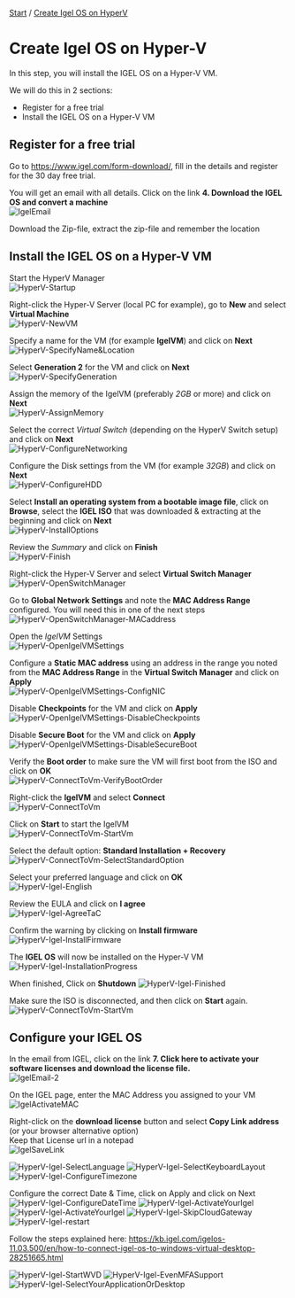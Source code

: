 [Start](/CA-Microsoft-WVD_ARM-Workshop/) / [Create Igel OS on HyperV](/CA-Microsoft-WVD_ARM-Workshop/Create%20Igel%20OS%20on%20HyperV)
# Create Igel OS on Hyper-V

In this step, you will install the IGEL OS on a Hyper-V VM.

We will do this in 2 sections: 
* Register for a free trial
* Install the IGEL OS on a Hyper-V VM


## Register for a free trial
Go to <a href="https://www.igel.com/form-download/" target="_blank">https://www.igel.com/form-download/</a>, fill in the details and register for the 30 day free trial.

You will get an email with all details. Click on the link **4. Download the IGEL OS and convert a machine**<br/>
![IgelEmail](https://michawets.github.io/CA-Microsoft-WVD_ARM-Workshop/images/IgelEmail.png)

Download the Zip-file, extract the zip-file and remember the location

## Install the IGEL OS on a Hyper-V VM
Start the HyperV Manager<br/>
![HyperV-Startup](https://michawets.github.io/CA-Microsoft-WVD_ARM-Workshop/images/HyperV-StartUp.png)

Right-click the Hyper-V Server (local PC for example), go to **New** and select **Virtual Machine**<br/>
![HyperV-NewVM](https://michawets.github.io/CA-Microsoft-WVD_ARM-Workshop/images/HyperV-NewVM.png)

Specify a name for the VM (for example **IgelVM**) and click on **Next**<br/>
![HyperV-SpecifyName&Location](https://michawets.github.io/CA-Microsoft-WVD_ARM-Workshop/images/HyperV-SpecifyName&Location.png)

Select **Generation 2** for the VM and click on **Next**<br/>
![HyperV-SpecifyGeneration](https://michawets.github.io/CA-Microsoft-WVD_ARM-Workshop/images/HyperV-SpecifyGeneration.png)

Assign the memory of the IgelVM (preferably *2GB* or more) and click on **Next**<br/>
![HyperV-AssignMemory](https://michawets.github.io/CA-Microsoft-WVD_ARM-Workshop/images/HyperV-AssignMemory.png)

Select the correct *Virtual Switch* (depending on the HyperV Switch setup) and click on **Next**<br/>
![HyperV-ConfigureNetworking](https://michawets.github.io/CA-Microsoft-WVD_ARM-Workshop/images/HyperV-ConfigureNetworking.png)

Configure the Disk settings from the VM (for example *32GB*) and click on **Next**<br/>
![HyperV-ConfigureHDD](https://michawets.github.io/CA-Microsoft-WVD_ARM-Workshop/images/HyperV-ConfigureHDD.png)

Select **Install an operating system from a bootable image file**, click on **Browse**, select the **IGEL ISO** that was downloaded & extracting at the beginning and click on **Next**<br/>
![HyperV-InstallOptions](https://michawets.github.io/CA-Microsoft-WVD_ARM-Workshop/images/HyperV-InstallOptions.png)

Review the *Summary* and click on **Finish**<br/>
![HyperV-Finish](https://michawets.github.io/CA-Microsoft-WVD_ARM-Workshop/images/HyperV-Finish.png)

Right-click the Hyper-V Server and select **Virtual Switch Manager**<br/>
![HyperV-OpenSwitchManager](https://michawets.github.io/CA-Microsoft-WVD_ARM-Workshop/images/HyperV-OpenSwitchManager.png)

Go to **Global Network Settings** and note the **MAC Address Range** configured. You will need this in one of the next steps<br/>
![HyperV-OpenSwitchManager-MACaddress](https://michawets.github.io/CA-Microsoft-WVD_ARM-Workshop/images/HyperV-OpenSwitchManager-MACaddress.png)

Open the *IgelVM* Settings<br/>
![HyperV-OpenIgelVMSettings](https://michawets.github.io/CA-Microsoft-WVD_ARM-Workshop/images/HyperV-OpenIgelVMSettings.png)

Configure a **Static MAC address** using an address in the range you noted from the **MAC Address Range** in the **Virtual Switch Manager** and click on **Apply**<br/>
![HyperV-OpenIgelVMSettings-ConfigNIC](https://michawets.github.io/CA-Microsoft-WVD_ARM-Workshop/images/HyperV-OpenIgelVMSettings-ConfigNIC.png)

Disable **Checkpoints** for the VM and click on **Apply**<br/>
![HyperV-OpenIgelVMSettings-DisableCheckpoints](https://michawets.github.io/CA-Microsoft-WVD_ARM-Workshop/images/HyperV-OpenIgelVMSettings-DisableCheckpoints.png)

Disable **Secure Boot** for the VM and click on **Apply**<br/>
![HyperV-OpenIgelVMSettings-DisableSecureBoot](https://michawets.github.io/CA-Microsoft-WVD_ARM-Workshop/images/HyperV-OpenIgelVMSettings-DisableSecureBoot.png)

Verify the **Boot order** to make sure the VM will first boot from the ISO and click on **OK**<br/>
![HyperV-ConnectToVm-VerifyBootOrder](https://michawets.github.io/CA-Microsoft-WVD_ARM-Workshop/images/HyperV-ConnectToVm-VerifyBootOrder.png)

Right-click the **IgelVM** and select **Connect**<br/>
![HyperV-ConnectToVm](https://michawets.github.io/CA-Microsoft-WVD_ARM-Workshop/images/HyperV-ConnectToVm.png)

Click on **Start** to start the IgelVM<br/>
![HyperV-ConnectToVm-StartVm](https://michawets.github.io/CA-Microsoft-WVD_ARM-Workshop/images/HyperV-ConnectToVm-StartVm.png)

Select the default option: **Standard Installation + Recovery**<br/>
![HyperV-ConnectToVm-SelectStandardOption](https://michawets.github.io/CA-Microsoft-WVD_ARM-Workshop/images/HyperV-ConnectToVm-SelectStandardOption.png)

Select your preferred language and click on **OK**<br/>
![HyperV-Igel-English](https://michawets.github.io/CA-Microsoft-WVD_ARM-Workshop/images/HyperV-Igel-English.png)

Review the EULA and click on **I agree**<br/>
![HyperV-Igel-AgreeTaC](https://michawets.github.io/CA-Microsoft-WVD_ARM-Workshop/images/HyperV-Igel-AgreeTaC.png)

Confirm the warning by clicking on **Install firmware**<br/>
![HyperV-Igel-InstallFirmware](https://michawets.github.io/CA-Microsoft-WVD_ARM-Workshop/images/HyperV-Igel-InstallFirmware.png)

The **IGEL OS** will now be installed on the Hyper-V VM<br/>
![HyperV-Igel-InstallationProgress](https://michawets.github.io/CA-Microsoft-WVD_ARM-Workshop/images/HyperV-Igel-InstallationProgress.png)

When finished, Click on **Shutdown**
![HyperV-Igel-Finished](https://michawets.github.io/CA-Microsoft-WVD_ARM-Workshop/images/HyperV-Igel-Finished.png)

Make sure the ISO is disconnected, and then click on **Start** again.
![HyperV-ConnectToVm-StartVm](https://michawets.github.io/CA-Microsoft-WVD_ARM-Workshop/images/HyperV-ConnectToVm-StartVm.png)

## Configure your IGEL OS

In the email from IGEL, click on the link **7. Click here to activate your software licenses and download the license file.**<br/>
![IgelEmail-2](https://michawets.github.io/CA-Microsoft-WVD_ARM-Workshop/images/IgelEmail-2.png)

On the IGEL page, enter the MAC Address you assigned to your VM<br/>
![IgelActivateMAC](https://michawets.github.io/CA-Microsoft-WVD_ARM-Workshop/images/IgelActivateMAC.png)

Right-click on the **download license** button and select **Copy Link address** (or your browser alternative option)<br/>
Keep that License url in a notepad<br/>
![IgelSaveLink](https://michawets.github.io/CA-Microsoft-WVD_ARM-Workshop/images/IgelSaveLink.png)





![HyperV-Igel-SelectLanguage](https://michawets.github.io/CA-Microsoft-WVD_ARM-Workshop/images/HyperV-Igel-SelectLanguage.png)
![HyperV-Igel-SelectKeyboardLayout](https://michawets.github.io/CA-Microsoft-WVD_ARM-Workshop/images/HyperV-Igel-SelectKeyboardLayout.png)
![HyperV-Igel-ConfigureTimezone](https://michawets.github.io/CA-Microsoft-WVD_ARM-Workshop/images/HyperV-Igel-ConfigureTimezone.png)

Configure the correct Date & Time, click on Apply and click on Next<br/>
![HyperV-Igel-ConfigureDateTime](https://michawets.github.io/CA-Microsoft-WVD_ARM-Workshop/images/HyperV-Igel-ConfigureDateTime.png)
![HyperV-Igel-ActivateYourIgel](https://michawets.github.io/CA-Microsoft-WVD_ARM-Workshop/images/HyperV-Igel-ActivateYourIgel.png)
![HyperV-Igel-ActivateYourIgel](https://michawets.github.io/CA-Microsoft-WVD_ARM-Workshop/images/HyperV-Igel-ActivateYourIgel-starter.png)
![HyperV-Igel-SkipCloudGateway](https://michawets.github.io/CA-Microsoft-WVD_ARM-Workshop/images/HyperV-Igel-SkipCloudGateway.png)
![HyperV-Igel-restart](https://michawets.github.io/CA-Microsoft-WVD_ARM-Workshop/images/HyperV-Igel-restart.png)

Follow the steps explained here: https://kb.igel.com/igelos-11.03.500/en/how-to-connect-igel-os-to-windows-virtual-desktop-28251665.html


![HyperV-Igel-StartWVD](https://michawets.github.io/CA-Microsoft-WVD_ARM-Workshop/images/HyperV-Igel-StartWVD.png)
![HyperV-Igel-EvenMFASupport](https://michawets.github.io/CA-Microsoft-WVD_ARM-Workshop/images/HyperV-Igel-EvenMFASupport.png)
![HyperV-Igel-SelectYourApplicationOrDesktop](https://michawets.github.io/CA-Microsoft-WVD_ARM-Workshop/images/HyperV-Igel-SelectYourApplicationOrDesktop.png)







<script type="text/javascript">
    setTimeout(function() { 
            document.getElementById("sidebar").style.display = "none";
            document.getElementById("main-content").style.width = "90%"
            var x = document.getElementsByClassName('inner clearfix'); 
            x[0].style.width = "75%";
            var x = document.getElementsByClassName('inner'); 
            x[0].style.width = "90%";
            var x = document.getElementsByTagName('h1'); 
            x[0].style.width = "90%";
            x[0].style.textAlign = "center"
            x[0].innerHTML = "Microsoft & Cloud-Architect WVD Workshop"
        }, 250);
</script>